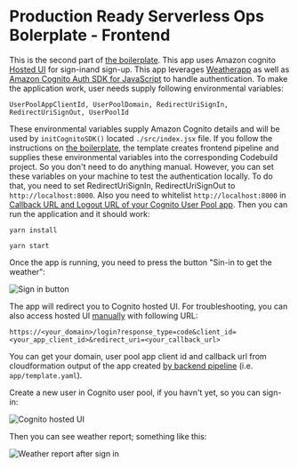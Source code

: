 
# Production Ready Serverless Ops Bolerplate - Frontend


This is the second part of [the boilerplate](https://github.com/eficode/serverless-ops-boilerplate). This app uses Amazon cognito [Hosted UI](https://docs.aws.amazon.com/cognito/latest/developerguide/cognito-user-pools-app-integration.html) for sign-inand sign-up. This app leverages [Weatherapp](https://github.com/mrako/weatherapp) as well as  [Amazon Cognito Auth SDK for JavaScript](https://www.npmjs.com/package/amazon-cognito-auth-js) to handle authentication. To make the application work, user needs supply following environmental variables:

    UserPoolAppClientId, UserPoolDomain, RedirectUriSignIn, RedirectUriSignOut, UserPoolId

These environmental variables supply Amazon Cognito details and will be used by `initCognitoSDK()` located `./src/index.jsx` file. If you follow the instructions on [the boilerplate](https://github.com/eficode/serverless-ops-boilerplate), the template creates frontend pipeline and supplies these environmental variables into the corresponding Codebuild project. So you don't need to do anything manual. However, you can set these variables on your machine to test the authentication locally. To do that, you need to set RedirectUriSignIn, RedirectUriSignOut to `http://localhost:8000`. Also you need to whitelist `http://localhost:8000` in [Callback URL and Logout URL of your Cognito User Pool app](https://docs.aws.amazon.com/cognito/latest/developerguide/cognito-user-pools-app-idp-settings.html). Then you can run the application and it should work:

    yarn install

    yarn start

Once the app is running, you need to press the button "Sin-in to get the weather":

![Sign in button](https://user-images.githubusercontent.com/21277296/77577864-3a6a5c00-6ee0-11ea-845f-b5353bfdb07a.png)


The app will redirect you to Cognito hosted UI. For troubleshooting, you can also access hosted UI [manually](https://docs.aws.amazon.com/cognito/latest/developerguide/cognito-user-pools-app-integration.html) with following URL:

    https://<your_domain>/login?response_type=code&client_id=<your_app_client_id>&redirect_uri=<your_callback_url>

You can get your domain, user pool app client id and callback url from cloudformation output of the app created [by backend pipeline](https://github.com/eficode/serverless-ops-boilerplate) (i.e. `app/template.yaml`).

Create a new user in Cognito user pool, if you havn't yet, so you can sign-in:

![Cognito hosted UI](https://user-images.githubusercontent.com/21277296/77577849-33dbe480-6ee0-11ea-958f-8544a68b5f02.png)


 Then you can see weather report; something like this:

![Weather report after sign in](https://user-images.githubusercontent.com/21277296/77543316-31619680-6eb0-11ea-9e95-c491d943fe7d.png)







